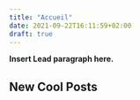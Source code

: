 ```yaml
---
title: "Accueil"
date: 2021-09-22T16:11:59+02:00
draft: true
---
```



**Insert Lead paragraph here.**

## New Cool Posts

